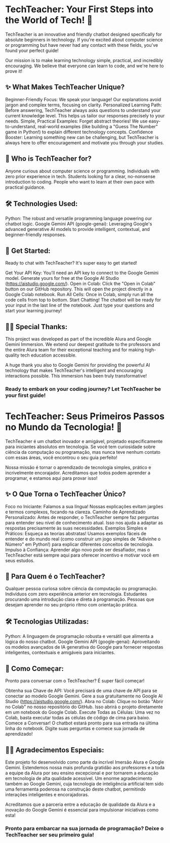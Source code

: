 # TechTeacher: Your First Steps into the World of Tech! 🚀
TechTeacher is an innovative and friendly chatbot designed specifically for absolute beginners in technology. 
If you're excited about computer science or programming but have never had any contact with these fields, you've found your perfect guide!

Our mission is to make learning technology simple, practical, and incredibly encouraging. We believe that everyone can learn to code, and we're here to prove it!

## ✨ What Makes TechTeacher Unique?
Beginner-Friendly Focus: We speak your language! Our explanations avoid jargon and complex terms, focusing on clarity.
Personalized Learning Path: Before answering, TechTeacher always asks questions to understand your current knowledge level. This helps us tailor our responses precisely to your needs.
Simple, Practical Examples: Forget abstract theories! We use easy-to-understand, real-world examples (like building a "Guess The Number" game in Python!) to explain different technology concepts.
Confidence Booster: Learning something new can be challenging, but TechTeacher is always here to offer encouragement and motivate you through your studies.

## 🎯 Who is TechTeacher for?
Anyone curious about computer science or programming.
Individuals with zero prior experience in tech.
Students looking for a clear, no-nonsense introduction to coding.
People who want to learn at their own pace with practical guidance.

## 🛠️ Technologies Used:
Python: The robust and versatile programming language powering our chatbot logic.
Google Gemini API (google-genai): Leveraging Google's advanced generative AI models to provide intelligent, contextual, and beginner-friendly responses.

## 🚀 Get Started:
Ready to chat with TechTeacher? It's super easy to get started!

Get Your API Key: You'll need an API key to connect to the Google Gemini model. Generate yours for free at the Google AI Studio (https://aistudio.google.com/).
Open in Colab: Click the "Open in Colab" button on our GitHub repository. This will open the project directly in a Google Colab notebook.
Run All Cells: Once in Colab, simply run all the code cells from top to bottom.
Start Chatting! The chatbot will be ready for your input in the last line of the notebook. Just type your questions and start your learning journey!

## 🙏🏾 Special Thanks:
This project was developed as part of the incredible Alura and Google Gemini Immersion. We extend our deepest gratitude to the professors and the entire Alura team for their exceptional teaching and for making high-quality tech education accessible.

A huge thank you also to Google Gemini for providing the powerful AI technology that makes TechTeacher's intelligent and encouraging interactions possible. This immersion has been truly transformative!

### Ready to embark on your coding journey? Let TechTeacher be your first guide!

# TechTeacher: Seus Primeiros Passos no Mundo da Tecnologia! 🚀
TechTeacher é um chatbot inovador e amigável, projetado especificamente para iniciantes absolutos em tecnologia. Se você tem curiosidade sobre ciência da computação ou programação, mas nunca teve nenhum contato com essas áreas, você encontrou o seu guia perfeito!

Nossa missão é tornar o aprendizado de tecnologia simples, prático e incrivelmente encorajador. Acreditamos que todos podem aprender a programar, e estamos aqui para provar isso!

## ✨ O Que Torna o TechTeacher Único?
Foco no Iniciante: Falamos a sua língua! Nossas explicações evitam jargões e termos complexos, focando na clareza.
Caminho de Aprendizado Personalizado: Antes de responder, o TechTeacher sempre faz perguntas para entender seu nível de conhecimento atual. Isso nos ajuda a adaptar as respostas precisamente às suas necessidades.
Exemplos Simples e Práticos: Esqueça as teorias abstratas! Usamos exemplos fáceis de entender e do mundo real (como construir um jogo simples de "Adivinhe o Número" em Python!) para explicar diferentes conceitos de tecnologia.
Impulso à Confiança: Aprender algo novo pode ser desafiador, mas o TechTeacher está sempre aqui para oferecer incentivo e motivar você em seus estudos.

## 🎯 Para Quem é o TechTeacher?
Qualquer pessoa curiosa sobre ciência da computação ou programação.
Indivíduos com zero experiência anterior em tecnologia.
Estudantes procurando uma introdução clara e direta à programação.
Pessoas que desejam aprender no seu próprio ritmo com orientação prática.

## 🛠️ Tecnologias Utilizadas:
Python: A linguagem de programação robusta e versátil que alimenta a lógica do nosso chatbot.
Google Gemini API (google-genai): Aproveitando os modelos avançados de IA generativa do Google para fornecer respostas inteligentes, contextuais e amigáveis para iniciantes.

## 🚀 Como Começar:
Pronto para conversar com o TechTeacher? É super fácil começar!

Obtenha sua Chave de API: Você precisará de uma chave de API para se conectar ao modelo Google Gemini. Gere a sua gratuitamente no Google AI Studio (https://aistudio.google.com/).
Abra no Colab: Clique no botão "Abrir no Colab" no nosso repositório do GitHub. Isso abrirá o projeto diretamente em um notebook do Google Colab.
Execute Todas as Células: Uma vez no Colab, basta executar todas as células de código de cima para baixo.
Comece a Conversar! O chatbot estará pronto para sua entrada na última linha do notebook. Digite suas perguntas e comece sua jornada de aprendizado!

## 🙏🏾 Agradecimentos Especiais:
Este projeto foi desenvolvido como parte da incrível Imersão Alura e Google Gemini. Estendemos nossa mais profunda gratidão aos professores e a toda a equipe da Alura por seu ensino excepcional e por tornarem a educação em tecnologia de alta qualidade acessível.
Um enorme agradecimento também ao Google Gemini, cuja tecnologia de inteligência artificial tem sido uma ferramenta poderosa na construção deste chatbot, permitindo interações inteligentes e encorajadoras.

Acreditamos que a parceria entre a educação de qualidade da Alura e a inovação do Google Gemini é essencial para impulsionar iniciativas como esta!

### Pronto para embarcar na sua jornada de programação? Deixe o TechTeacher ser seu primeiro guia!
